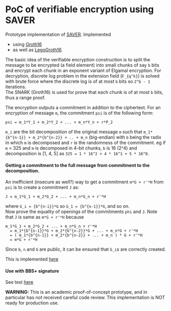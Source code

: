 # PoC of verifiable encryption using SAVER

Prototype implementation of [SAVER](https://eprint.iacr.org/2019/1270). Implemented 
- using [Groth16](src/saver_groth16.rs) 
- as well as [LegoGroth16](src/saver_legogroth16.rs).

The basic idea of the verifiable encryption construction is to split the message to be encrypted (a field element) into small chunks
of say `b` bits and encrypt each chunk in an exponent variant of Elgamal encryption. For decryption, discrete log problem in the
extension field (`F_{q^k}`) is solved with brute force where the discrete log is of at most `b` bits so `2^b - 1` iterations.  
The SNARK (Groth16) is used for prove that each chunk is of at most `b` bits, thus a range proof.  

The encryption outputs a commitment in addition to the ciphertext. For an encryption of message `m`, the commitment `psi` is of the following form:

```
psi = m_1*Y_1 + m_2*Y_2 + ... + m_n*Y_n + r*P_2  
```

`m_i` are the bit decomposition of the original message `m` such that `m_1*{b^{n-1}} + m_2*{b^{n-2}} + .. + m_n` (big-endian) with `b` being the radix in which `m` is decomposed and `r` is the randomness of the commitment. eg if `m` = 325 and `m` is decomposed in 4-bit chunks, `b` is 16 (2^4) and decomposition is [1, 4, 5] as `325 = 1 * 16^2 + 4 * 16^1 + 5 * 16^0`.


#### Getting a commitment to the full message from commitment to the decomposition.

An inefficient (insecure as well?) way to get a commitment `m*G + r'*H` from `psi` is to create a commitment `J` as:

```
J = m_1*G_1 + m_2*G_2 + ... + m_n*G_n + r'*H  
```

where `G_i = {b^{n-i}}*G` so `G_1 = {b^{n-1}}*G`, and so on.  
Now prove the equality of openings of the commitments `phi` and `J`. Note that `J` is same as `m*G + r'*H` because

```
m_1*G_1 + m_2*G_2 + ... + m_n*G_n + r'*H 
  = m_1*{b^{n-1}}*G + m_2*{b^{n-2}}*G + ... + m_n*G + r'*H  
  = ( m_1*{b^{n-1}} + m_2*{b^{n-2}} + ... + m_n ) * G + r'*H 
  = m*G + r'*H
```

Since `b`, `n` and `G` are public, it can be ensured that `G_i`s are correctly created.

This is implemented [here](src/commitment.rs)

#### Use with BBS+ signature

See test [here](src/tests.rs)


**WARNING:** This is an academic proof-of-concept prototype, and in particular has not received careful code review. This implementation is NOT ready for production use.